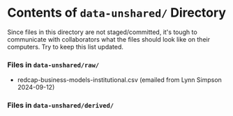 Contents of `data-unshared/` Directory
=========
Since files in this directory are not staged/committed, it's tough to communicate with collaborators what the files should look like on their computers.  Try to keep this list updated.

### Files in `data-unshared/raw/`
* redcap-business-models-institutional.csv (emailed from Lynn Simpson 2024-09-12)

### Files in `data-unshared/derived/`
